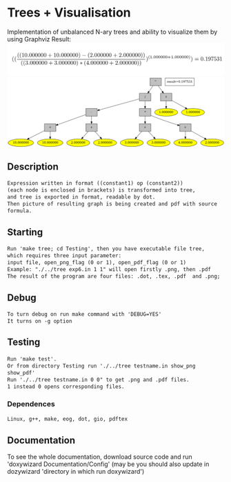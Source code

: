 # Trees + Visualisation
Implementation of unbalanced N-ary trees and ability to visualize them by using Graphviz
Result:
![alt text](https://github.com/GetsuDer/TreesAndVisualisation/blob/main/formula.jpg)
![alt text](https://github.com/GetsuDer/TreesAndVisualisation/blob/main/graph.png)
## Description
    Expression written in format ((constant1) op (constant2))
    (each node is enclosed in brackets) is transformed into tree,
    and tree is exported in format, readable by dot.
    Then picture of resulting graph is being created and pdf with source formula.

## Starting
    Run 'make tree; cd Testing', then you have executable file tree, 
    which requires three input parameter: 
    input file, open_png_flag (0 or 1), open_pdf_flag (0 or 1)
    Example: "./../tree exp6.in 1 1" will open firstly .png, then .pdf
    The result of the program are four files: .dot, .tex, .pdf  and .png;

## Debug
    To turn debug on run make command with 'DEBUG=YES'
    It turns on -g option

## Testing
    Run 'make test'.
    Or from directory Testing run './../tree testname.in show_png show_pdf'
    Run './../tree testname.in 0 0" to get .png and .pdf files. 
    1 instead 0 opens corresponding files.

### Dependences
    Linux, g++, make, eog, dot, gio, pdftex

## Documentation
To see the whole documentation, download source code and run 'doxywizard Documentation/Config'
(may be you should also update in dozywizard 'directory in which run doxywizard')
